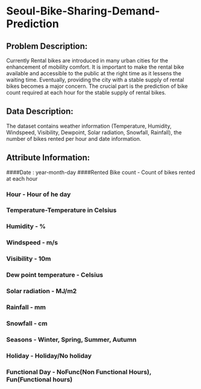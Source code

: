 # Seoul-Bike-Sharing-Demand-Prediction
## Problem Description:
Currently Rental bikes are introduced in many urban cities for the enhancement of mobility comfort. It is important to make the rental bike available and accessible to the public at the right time as it lessens the waiting time. Eventually, providing the city with a stable supply of rental bikes becomes a major concern. The crucial part is the prediction of bike count required at each hour for the stable supply of rental bikes.
## Data Description:
The dataset contains weather information (Temperature, Humidity, Windspeed, Visibility, Dewpoint, Solar radiation, Snowfall, Rainfall), the number of bikes rented per hour and date information.
## Attribute Information:
####Date : year-month-day
####Rented Bike count - Count of bikes rented at each hour
### Hour - Hour of he day
### Temperature-Temperature in Celsius
### Humidity - %
### Windspeed - m/s
### Visibility - 10m
### Dew point temperature - Celsius
### Solar radiation - MJ/m2
### Rainfall - mm
### Snowfall - cm
### Seasons - Winter, Spring, Summer, Autumn
### Holiday - Holiday/No holiday
### Functional Day - NoFunc(Non Functional Hours), Fun(Functional hours)
